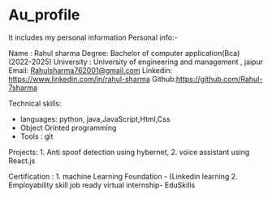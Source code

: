 # Au_profile
It includes my personal information
Personal info:-

   Name : Rahul sharma
   Degree: Bachelor of computer application(Bca) (2022-2025)
   University : University of engineering and management , jaipur
   Email: Rahulsharma762001@gmail.com
   Linkedin: https://www.linkedin.com/in/rahul-sharma
   Github:https://github.com/Rahul-7sharma

Technical skills:
 * languages: python, java,JavaScript,Html,Css
 * Object Orinted programming
 * Tools : git 
 
Projects: 1. Anti spoof detection using hybernet,
          2. voice assistant using React.js

Certification : 1. machine Learning Foundation    - (Linkedin learning
                2. Employability skill job ready virtual internship- EduSkills
        

         
